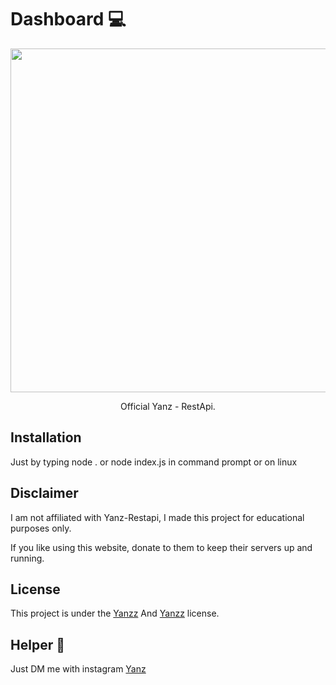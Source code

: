 <h1>Dashboard 💻</h1>

<p align="center">
  <img src="https://raw.githubusercontent.com/Yanzz231/Yanz-Restapi/master/p/des.PNG" width="550" />
</p>

<p align="center">Official Yanz - RestApi.</p>

## Installation

Just by typing node . or node index.js in command prompt or on linux

## Disclaimer

I am not affiliated with Yanz-Restapi, I made this project for educational purposes only.

If you like using this website, donate to them to keep their servers up and running.

## License

This project is under the [Yanzz](https://github.com/Yanzz231) And [Yanzz](https://github.com/RDTUTORIAL) license. 

## Helper 🤖

Just DM me with instagram [Yanz](https://www.instagram.com/iyanmikasa/)
